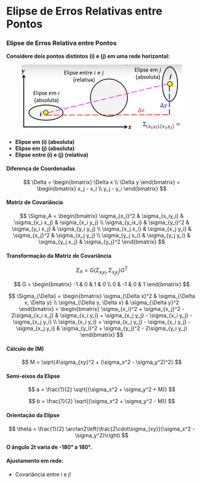 # Elipse de Erros Relativas entre Pontos

### Elipse de Erros Relativa entre Pontos

**Considere dois pontos distintos (i) e (j) em uma rede horizontal:**

<figure><img src="../.gitbook/assets/image.png" alt=""><figcaption></figcaption></figure>



* **Elipse em (i) (absoluta)**
* **Elipse em (j) (absoluta)**
* **Elipse entre (i) e (j) (relativa)**

#### Diferença de Coordenadas

$$
\Delta = \begin{bmatrix} \Delta x \\ \Delta y \end{bmatrix} = \begin{bmatrix} x_j - x_i \\ y_j - y_i \end{bmatrix}
$$

#### Matriz de Covariância

$$
\Sigma_A = \begin{bmatrix} \sigma_{x_i}^2 & \sigma_{x_iy_i} & \sigma_{x_i x_j} & \sigma_{x_i y_j} \\ \sigma_{y_ix_i} & \sigma_{y_i}^2 & \sigma_{y_i x_j} & \sigma_{y_i y_j} \\ \sigma_{x_j x_i} & \sigma_{x_j y_i} & \sigma_{x_j}^2 & \sigma_{x_j y_j} \\ \sigma_{y_j x_i} & \sigma_{y_j y_i} & \sigma_{y_j x_j} & \sigma_{y_j}^2 \end{bmatrix}
$$

#### Transformação da Matriz de Covariância

$$
\Sigma_A = G(\Sigma_{x_iy_i}, \Sigma_{x_jy_j})G^T
$$

$$
G = \begin{bmatrix} -1 & 0 & 1 & 0 \\ 0 & -1 & 0 & 1 \end{bmatrix}
$$

$$
\Sigma_{\Delta} = \begin{bmatrix} \sigma_{\Delta x}^2 & \sigma_{\Delta x, \Delta y} \\ \sigma_{\Delta y, \Delta x} & \sigma_{\Delta y}^2 \end{bmatrix} = \begin{bmatrix} \sigma_{x_i}^2 + \sigma_{x_j}^2 - 2\sigma_{x_i x_j} & \sigma_{x_i y_i} + \sigma_{x_j y_j} - \sigma_{x_i y_j} - \sigma_{x_j y_i} \\ \sigma_{x_i y_i} + \sigma_{x_j y_j} - \sigma_{x_i y_j} - \sigma_{x_j y_i} & \sigma_{y_i}^2 + \sigma_{y_j}^2 - 2\sigma_{y_i y_j} \end{bmatrix}
$$

#### Cálculo de (M)

$$
M = \sqrt{4\sigma_{xy}^2 + (\sigma_x^2 - \sigma_y^2)^2}
$$

#### Semi-eixos da Elipse

$$
a = \frac{1}{2} \sqrt{(\sigma_x^2 + \sigma_y^2 + M)}
$$

$$
b = \frac{1}{2} \sqrt{(\sigma_x^2 + \sigma_y^2 - M)}
$$

#### Orientação da Elipse

$$
\theta = \frac{1}{2} \arctan2\left(\frac{2\cdot\sigma_{xy}}{\sigma_x^2 - \sigma_y^2}\right)
$$

**O ângulo 2t varia de -180° a 180°.**



#### **Ajustamento em rede:**

* Covariância entre i e j!
